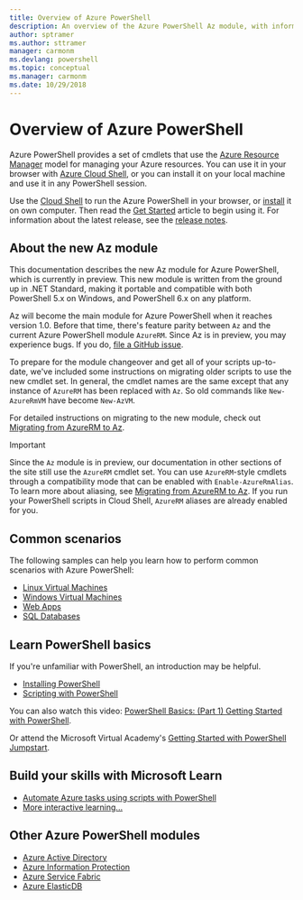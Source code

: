 ```yaml
---
title: Overview of Azure PowerShell
description: An overview of the Azure PowerShell Az module, with information on how to install and get started.
author: sptramer
ms.author: sttramer
manager: carmonm
ms.devlang: powershell
ms.topic: conceptual
ms.manager: carmonm
ms.date: 10/29/2018
---
```

# Overview of Azure PowerShell

Azure PowerShell provides a set of cmdlets that use the [Azure Resource
Manager](/azure/azure-resource-manager/resource-group-overview) model for managing your Azure
resources. You can use it in your browser with [Azure Cloud Shell](/azure/cloud-shell/overview), or
you can install it on your local machine and use it in any PowerShell session.

Use the [Cloud Shell](/azure/cloud-shell/overview) to run the Azure PowerShell in your browser, or
[install](install-az-ps.md) it on own computer. Then read the [Get Started](get-started-azureps.md)
article to begin using it. For information about the latest release, see the
[release notes](release-notes-azureps.md).

## About the new Az module

This documentation describes the new Az module for Azure PowerShell, which is currently in preview. This new module is written from the ground up in .NET Standard,
making it portable and compatible with both PowerShell 5.x on Windows, and PowerShell 6.x on any platform.

Az will become the main module for Azure PowerShell when it reaches version 1.0. Before that time, there's feature parity between `Az`
and the current Azure PowerShell module `AzureRM`. Since Az is in preview, you may experience bugs. If you do, 
[file a GitHub issue](https://github.com/azure/azure-powershell/issues).

To prepare for the module changeover and get all of your scripts up-to-date, we've included some instructions on migrating older scripts to use the new
cmdlet set. In general, the cmdlet names are the same except that any instance of `AzureRM` has been replaced with `Az`. So old commands like `New-AzureRmVM` have become
`New-AzVM`.

For detailed instructions on migrating to the new module, check out [Migrating from AzureRM to Az](migrate-from-azurerm-to-az.md).

> [!IMPORTANT]
>
> Since the `Az` module is in preview, our documentation in other sections of the site still use the `AzureRM` cmdlet set. You can use `AzureRM`-style cmdlets through
> a compatibility mode that can be enabled with `Enable-AzureRmAlias`. To learn more about aliasing, see [Migrating from AzureRM to Az](migrate-from-azurerm-to-az.md#aliases).
> If you run your PowerShell scripts in Cloud Shell, `AzureRM` aliases are already enabled for you.

## Common scenarios

The following samples can help you learn how to perform common scenarios with Azure PowerShell:

* [Linux Virtual Machines](/azure/virtual-machines/virtual-machines-linux-powershell-samples?toc=/powershell/azure/toc.json)
* [Windows Virtual Machines](/azure/virtual-machines/virtual-machines-windows-powershell-samples?toc=/powershell/azure/toc.json)
* [Web Apps](/azure/app-service-web/app-service-powershell-samples?toc=/powershell/azure/toc.json)
* [SQL Databases](/azure/sql-database/sql-database-powershell-samples?toc=/powershell/azure/toc.json)

## Learn PowerShell basics

If you're unfamiliar with PowerShell, an introduction may be helpful.

* [Installing PowerShell](/powershell/scripting/setup/installing-windows-powershell)
* [Scripting with PowerShell](/powershell/scripting/powershell-scripting)

You can also watch this video:
[PowerShell Basics: (Part 1) Getting Started with PowerShell](https://channel9.msdn.com/Blogs/Taste-of-Premier/PowerShellBasicsPart1).

Or attend the Microsoft Virtual Academy's [Getting Started with PowerShell Jumpstart](https://mva.microsoft.com/liveevents/powershell-jumpstart).

## Build your skills with Microsoft Learn

- [Automate Azure tasks using scripts with PowerShell](/learn/modules/automate-azure-tasks-with-powershell/)
- [More interactive learning...](/learn/browse/?term=powershell)

## Other Azure PowerShell modules

* [Azure Active Directory](/powershell/azure/active-directory/)
* [Azure Information Protection](/powershell/azure/aip/)
* [Azure Service Fabric](/powershell/azure/service-fabric/)
* [Azure ElasticDB](/powershell/azure/elasticdbjobs/)
